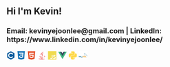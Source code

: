 


<h2>Hi I'm Kevin!</h2>
<h3>Email: kevinyejoonlee@gmail.com | LinkedIn: https://www.linkedin.com/in/kevinyejoonlee/</h3>
<p> 
  <img src="https://github.com/devicons/devicon/blob/master/icons/c/c-plain.svg" alt="c" width="20" height="20" /> 
  <img src="https://github.com/devicons/devicon/blob/master/icons/css3/css3-plain.svg" alt="css3" width="20" height="20" />
  <img src="https://github.com/devicons/devicon/blob/master/icons/html5/html5-plain.svg" alt="html5" width="20" height="20" />
  <img src="https://github.com/devicons/devicon/blob/master/icons/java/java-plain.svg" alt="java" width="20" height="20" />
  <img src="https://github.com/devicons/devicon/blob/master/icons/javascript/javascript-plain.svg" alt="javascript" width="20" height="20" />
  <img src="https://github.com/devicons/devicon/blob/master/icons/vuejs/vuejs-original.svg" alt="vue" width="20" height="20"/>
    <img src="https://github.com/devicons/devicon/blob/master/icons/python/python-plain.svg" alt="python" width="20" height="20" />
  <img src="https://github.com/devicons/devicon/blob/master/icons/mysql/mysql-original-wordmark.svg" alt="sql" width="20" height="20" />
</p>

